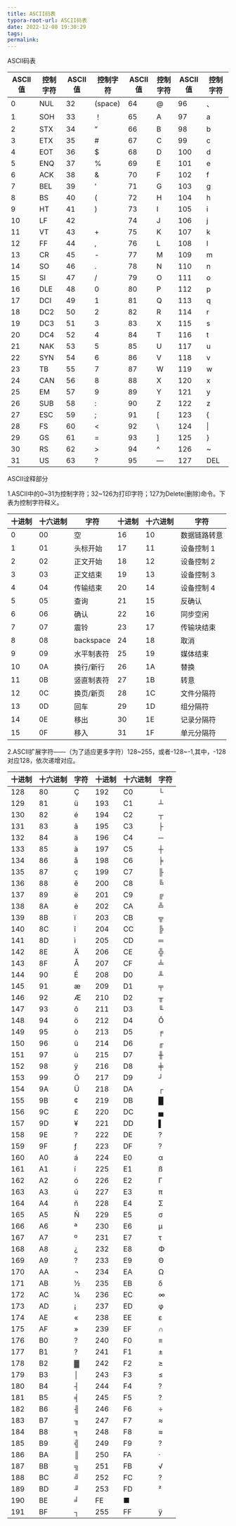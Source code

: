 ```yaml
---
title: ASCII码表
typora-root-url: ASCII码表
date: 2022-12-08 19:30:29
tags:
permalink:
---
```




ASCII码表

| ASCII值 | 控制字符 | ASCII值 | 控制字符 | ASCII值 | 控制字符 | ASCII值 | 控制字符 |
| ------- | -------- | ------- | -------- | ------- | -------- | ------- | -------- |
| 0       | NUL      | 32      | (space)  | 64      | @        | 96      | 、       |
| 1       | SOH      | 33      | ！       | 65      | A        | 97      | a        |
| 2       | STX      | 34      | ”        | 66      | B        | 98      | b        |
| 3       | ETX      | 35      | #        | 67      | C        | 99      | c        |
| 4       | EOT      | 36      | $        | 68      | D        | 100     | d        |
| 5       | ENQ      | 37      | %        | 69      | E        | 101     | e        |
| 6       | ACK      | 38      | &        | 70      | F        | 102     | f        |
| 7       | BEL      | 39      | '        | 71      | G        | 103     | g        |
| 8       | BS       | 40      | (        | 72      | H        | 104     | h        |
| 9       | HT       | 41      | )        | 73      | I        | 105     | i        |
| 10      | LF       | 42      |          | 74      | J        | 106     | j        |
| 11      | VT       | 43      | +        | 75      | K        | 107     | k        |
| 12      | FF       | 44      | ,        | 76      | L        | 108     | l        |
| 13      | CR       | 45      | -        | 77      | M        | 109     | m        |
| 14      | SO       | 46      | .        | 78      | N        | 110     | n        |
| 15      | SI       | 47      | /        | 79      | O        | 111     | o        |
| 16      | DLE      | 48      | 0        | 80      | P        | 112     | p        |
| 17      | DCI      | 49      | 1        | 81      | Q        | 113     | q        |
| 18      | DC2      | 50      | 2        | 82      | R        | 114     | r        |
| 19      | DC3      | 51      | 3        | 83      | X        | 115     | s        |
| 20      | DC4      | 52      | 4        | 84      | T        | 116     | t        |
| 21      | NAK      | 53      | 5        | 85      | U        | 117     | u        |
| 22      | SYN      | 54      | 6        | 86      | V        | 118     | v        |
| 23      | TB       | 55      | 7        | 87      | W        | 119     | w        |
| 24      | CAN      | 56      | 8        | 88      | X        | 120     | x        |
| 25      | EM       | 57      | 9        | 89      | Y        | 121     | y        |
| 26      | SUB      | 58      | :        | 90      | Z        | 122     | z        |
| 27      | ESC      | 59      | ;        | 91      | [        | 123     | {        |
| 28      | FS       | 60      | <        | 92      | \        | 124     | \|       |
| 29      | GS       | 61      | =        | 93      | ]        | 125     | }        |
| 30      | RS       | 62      | >        | 94      | ^        | 126     | ~        |
| 31      | US       | 63      | ?        | 95      | —        | 127     | DEL      |

ASCII诠释部分

1.ASCII中的0~31为控制字符；32~126为打印字符；127为Delete(删除)命令。下表为控制字符释义。

| 十进制 | 十六进制 | 字符       | 十进制 | 十六进制 | 字符         |
| ------ | -------- | ---------- | ------ | -------- | ------------ |
| 0      | 00       | 空         | 16     | 10       | 数据链路转意 |
| 1      | 01       | 头标开始   | 17     | 11       | 设备控制 1   |
| 2      | 02       | 正文开始   | 18     | 12       | 设备控制 2   |
| 3      | 03       | 正文结束   | 19     | 13       | 设备控制 3   |
| 4      | 04       | 传输结束   | 20     | 14       | 设备控制 4   |
| 5      | 05       | 查询       | 21     | 15       | 反确认       |
| 6      | 06       | 确认       | 22     | 16       | 同步空闲     |
| 7      | 07       | 震铃       | 23     | 17       | 传输块结束   |
| 8      | 08       | backspace  | 24     | 18       | 取消         |
| 9      | 09       | 水平制表符 | 25     | 19       | 媒体结束     |
| 10     | 0A       | 换行/新行  | 26     | 1A       | 替换         |
| 11     | 0B       | 竖直制表符 | 27     | 1B       | 转意         |
| 12     | 0C       | 换页/新页  | 28     | 1C       | 文件分隔符   |
| 13     | 0D       | 回车       | 29     | 1D       | 组分隔符     |
| 14     | 0E       | 移出       | 30     | 1E       | 记录分隔符   |
| 15     | 0F       | 移入       | 31     | 1F       | 单元分隔符   |

2.ASCII扩展字符——（为了适应更多字符）128~255，或者-128~-1,其中，-128对应128，依次递增对应。

| 十进制 | 十六进制 | 字符 | 十进制 | 十六进制 | 字符 |
| ------ | -------- | ---- | ------ | -------- | ---- |
| 128    | 80       | Ç    | 192    | C0       | └    |
| 129    | 81       | ü    | 193    | C1       | ┴    |
| 130    | 82       | é    | 194    | C2       | ┬    |
| 131    | 83       | â    | 195    | C3       | ├    |
| 132    | 84       | ä    | 196    | C4       | ─    |
| 133    | 85       | à    | 197    | C5       | ┼    |
| 134    | 86       | å    | 198    | C6       | ╞    |
| 135    | 87       | ç    | 199    | C7       | ╟    |
| 136    | 88       | ê    | 200    | C8       | ╚    |
| 137    | 89       | ë    | 201    | C9       | ╔    |
| 138    | 8A       | è    | 202    | CA       | ╩    |
| 139    | 8B       | ï    | 203    | CB       | ╦    |
| 140    | 8C       | î    | 204    | CC       | ╠    |
| 141    | 8D       | ì    | 205    | CD       | ═    |
| 142    | 8E       | Ä    | 206    | CE       | ╬    |
| 143    | 8F       | Å    | 207    | CF       | ╧    |
| 144    | 90       | É    | 208    | D0       | ╨    |
| 145    | 91       | æ    | 209    | D1       | ╤    |
| 146    | 92       | Æ    | 210    | D2       | ╥    |
| 147    | 93       | ô    | 211    | D3       | ╙    |
| 148    | 94       | ö    | 212    | D4       | Ô    |
| 149    | 95       | ò    | 213    | D5       | ╒    |
| 150    | 96       | û    | 214    | D6       | ╓    |
| 151    | 97       | ù    | 215    | D7       | ╫    |
| 152    | 98       | ÿ    | 216    | D8       | ╪    |
| 153    | 99       | Ö    | 217    | D9       | ┘    |
| 154    | 9A       | Ü    | 218    | DA       | ┌    |
| 155    | 9B       | ¢    | 219    | DB       | █    |
| 156    | 9C       | £    | 220    | DC       | ▄    |
| 157    | 9D       | ¥    | 221    | DD       | ▌    |
| 158    | 9E       | ?    | 222    | DE       | ?    |
| 159    | 9F       | ƒ    | 223    | DF       | ?    |
| 160    | A0       | á    | 224    | E0       | α    |
| 161    | A1       | í    | 225    | E1       | ß    |
| 162    | A2       | ó    | 226    | E2       | Γ    |
| 163    | A3       | ú    | 227    | E3       | π    |
| 164    | A4       | ñ    | 228    | E4       | Σ    |
| 165    | A5       | Ñ    | 229    | E5       | σ    |
| 166    | A6       | ª    | 230    | E6       | µ    |
| 167    | A7       | º    | 231    | E7       | τ    |
| 168    | A8       | ¿    | 232    | E8       | Φ    |
| 169    | A9       | ?    | 233    | E9       | Θ    |
| 170    | AA       | ¬    | 234    | EA       | Ω    |
| 171    | AB       | ½    | 235    | EB       | δ    |
| 172    | AC       | ¼    | 236    | EC       | ∞    |
| 173    | AD       | ¡    | 237    | ED       | φ    |
| 174    | AE       | «    | 238    | EE       | ε    |
| 175    | AF       | »    | 239    | EF       | ∩    |
| 176    | B0       | ?    | 240    | F0       | ≡    |
| 177    | B1       | ?    | 241    | F1       | ±    |
| 178    | B2       | ▓    | 242    | F2       | ≥    |
| 179    | B3       | │    | 243    | F3       | ≤    |
| 180    | B4       | ┤    | 244    | F4       | ?    |
| 181    | B5       | ╡    | 245    | F5       | ?    |
| 182    | B6       | ╢    | 246    | F6       | ÷    |
| 183    | B7       | ╖    | 247    | F7       | ≈    |
| 184    | B8       | ╕    | 248    | F8       | ≈    |
| 185    | B9       | ╣    | 249    | F9       | ?    |
| 186    | BA       | ║    | 250    | FA       | ·    |
| 187    | BB       | ╗    | 251    | FB       | √    |
| 188    | BC       | ╝    | 252    | FC       | ?    |
| 189    | BD       | ╜    | 253    | FD       | ²    |
| 190    | BE       | ╛    | FE     | ■        |      |
| 191    | BF       | ┐    | 255    | FF       | ÿ    |

 